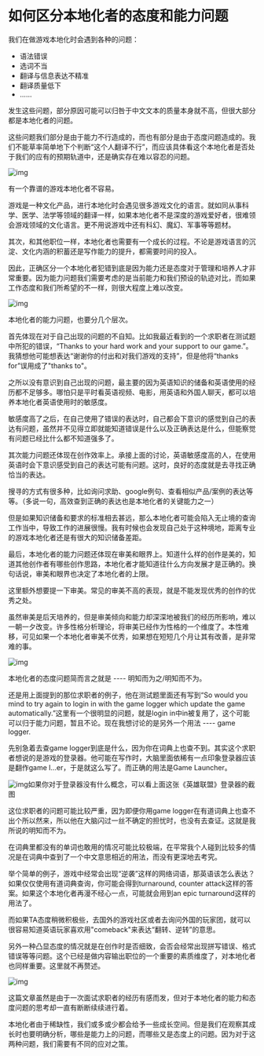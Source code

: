 # 如何区分本地化者的态度和能力问题

我们在做游戏本地化时会遇到各种的问题：

- 语法错误
- 选词不当
- 翻译与信息表达不精准
- 翻译质量低下
- ......

发生这些问题，部分原因可能可以归咎于中文文本的质量本身就不高，但很大部分都是本地化者的问题。

这些问题我们部分是由于能力不行造成的，而也有部分是由于态度问题造成的。我们不能草率简单地下个判断“这个人翻译不行”，而应该具体看这个本地化者是否处于我们的应有的预期轨道中，还是确实存在难以容忍的问题。

![img](https://pic1.zhimg.com/80/v2-d39d7c5b7c20d06c451c902bfe046180_720w.jpg)

有一个靠谱的游戏本地化者不容易。

游戏是一种文化产品，进行本地化时会遇见很多游戏文化的语言。就如同从事科学、医学、法学等领域的翻译一样，如果本地化者不是深度的游戏爱好者，很难领会游戏领域的文化语言。更不用说游戏中还有科幻、魔幻、军事等等题材。

其次，和其他职位一样，本地化者也需要有一个成长的过程。不论是游戏语言的沉淀、文化内涵的积蓄还是写作能力的提升，都需要时间的投入。

因此，正确区分一个本地化者犯错到底是因为能力还是态度对于管理和培养人才非常重要。因为能力问题我们需要考虑的是当前能力和我们预设的轨迹对比，而如果工作态度和我们所希望的不一样，则很大程度上难以改变。

![img](https://pic4.zhimg.com/80/v2-56c8de271d199613cd6d4cc5641d043b_720w.jpg)

本地化者的能力问题，也要分几个层次。

首先体现在对于自己出现的问题的不自知。比如我最近看到的一个求职者在测试题中所犯的错误，“Thanks to your hard work and your support to our game.”。我猜想他可能想表达“谢谢你的付出和对我们游戏的支持”，但是他将“thanks for”误用成了"thanks to"。

之所以没有意识到自己出现的问题，最主要的因为英语知识的储备和英语使用的经历都不足够多。哪怕只是平时看英语视频、电影，用英语和外国人聊天，都可以培养本地化者英语使用时的敏感度。

敏感度高了之后，在自己使用了错误的表达时，自己都会下意识的感觉到自己的表达有问题，虽然并不见得立即就能知道错误是什么以及正确表达是什么，但能察觉有问题已经比什么都不知道强多了。

其次能力问题还体现在创作效率上。承接上面的讨论，英语敏感度高的人，在使用英语时会下意识感受到自己的表达可能有问题。这时，良好的态度就是去寻找正确恰当的表达。

搜寻的方式有很多种，比如询问求助、google例句、查看相似产品/案例的表达等等。（多说一句，高效查到正确的表达也是本地化者的关键能力之一）

但是如果知识储备和要求的标准相去甚远，那么本地化者可能会陷入无止境的查询工作当中，导致工作的进展很慢。我有时候也会发现自己处于这种境地，距离专业的游戏本地化者还是有很大的知识储备差距。

最后，本地化者的能力问题还体现在审美和眼界上。知道什么样的创作是美的，知道其他创作者有哪些创作思路，本地化者才能知道往什么方向发展才是正确的。换句话说，审美和眼界也决定了本地化者的上限。

这里额外想要提一下审美。常见的审美不高的表现，就是不能发现优秀的创作的优秀之处。

虽然审美是后天培养的，但是审美倾向和能力却深深地被我们的经历所影响，难以一朝一夕改变。许多性格分析理论，将审美已经作为性格的一个维度了。本性难移，可见如果一个本地化者审美不优秀，如果想在短短几个月让其有改善，是非常难的事。

![img](https://pic2.zhimg.com/80/v2-171c93c808cb757132c9af84f3dde801_720w.jpg)

本地化者的态度问题简而言之就是 ---- 明知而为之/明知而不为。

还是用上面提到的那位求职者的例子，他在测试题里面还有写到“So would you mind to try again to login in with the game logger which update the game automatically.”这里有一个很明显的问题，就是login in中in被复用了，这个可能可以归于能力问题，暂且不论。现在我想讨论的是另外一个用法 ---- game logger.

先别急着去查game logger到底是什么，因为你在词典上也查不到。其实这个求职者想说的是游戏的登录器。他可能在写作时，大脑里面依稀有一点印象登录器应该是翻作game l...er，于是就这么写了。而正确的用法是Game Launcher。

![img](https://pic3.zhimg.com/80/v2-90ea4a6aa6428f5127e09ba3eb6e594a_720w.jpg)如果你对于登录器没有什么概念，可以看上面这张《英雄联盟》登录器的截图

这位求职者的问题可能比较严重，因为即便你用game logger在有道词典上也查不出个所以然来，所以他在大脑闪过一丝不确定的担忧时，也没有去查证。这就是我所说的明知而不为。

在词典里都没有的单词也敢用的情况可能比较极端，在平常我个人碰到比较多的情况是在词典中查到了一个中文意思相近的用法，而没有更深地去考究。

举个简单的例子，游戏中经常会出现“逆袭”这样的网络词语，那英语该怎么表达？如果仅仅使用有道词典查询，你可能会得到turnaround, counter attack这样的答案。如果这个本地化者再漫不经心一点，可能就会用到an epic turnaround这样的用法了。

而如果TA态度稍微积极些，去国外的游戏社区或者去询问外国的玩家团，就可以很容易知道英语玩家喜欢用"comeback"来表达“翻转、逆转”的意思。

另外一种凸显态度的情况就是在创作时是否细致，会否会经常出现拼写错误、格式错误等等问题。这个已经是做内容输出职位的一个重要的素质维度了，对本地化者也同样重要。这里就不再赘述。

![img](https://pic2.zhimg.com/80/v2-43bf5eed6748b21ef1baa6f95291359d_720w.jpg)

这篇文章虽然是由于一次面试求职者的经历有感而发，但对于本地化者的能力和态度问题的思考却一直有断断续续进行着。

本地化者由于稀缺性，我们或多或少都会给予一些成长空间。但是我们在观察其成长时也要明确分析，哪些是能力上的问题，而哪些又是态度上的问题。因为对于这两种问题，我们需要有不同的应对之策。